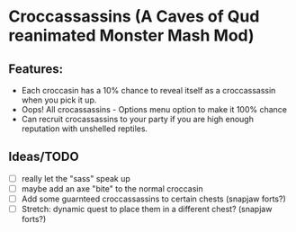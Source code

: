 # Croccassassins (A Caves of Qud reanimated Monster Mash Mod)

## Features:

* Each croccasin has a 10% chance to reveal itself as a croccassassin when you pick it up.
* Oops! All crocassassins - Options menu option to make it 100% chance
* Can recruit crocassassins to your party if you are high enough reputation with unshelled reptiles.

## Ideas/TODO
* [ ] really let the "sass" speak up
* [ ] maybe add an axe "bite" to the normal croccasin
* [ ] Add some guarnteed croccassassins to certain chests (snapjaw forts?)
* [ ] Stretch: dynamic quest to place them in a different chest? (snapjaw forts?)